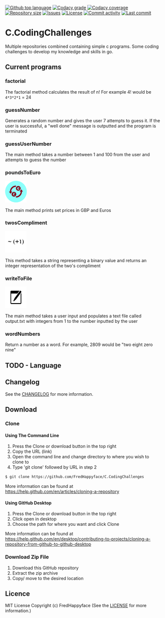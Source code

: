 <p float="left">
<a href="../../"><img src="https://img.shields.io/github/languages/top/FredHappyface/C.CodingChallenges.svg?style=flat-square" alt="Github top language"></a>
<a href="https://www.codacy.com/manual/FredHappyface/C.CodingChallenges"><img src="https://img.shields.io/codacy/grade/[codacy-proj-id].svg?style=flat-square" alt="Codacy grade"></a>
<a href="https://www.codacy.com/manual/FredHappyface/C.CodingChallenges"><img src="https://img.shields.io/codacy/coverage/[codacy-proj-id].svg?style=flat-square" alt="Codacy coverage"></a>
<a href="../../"><img src="https://img.shields.io/github/repo-size/FredHappyface/C.CodingChallenges.svg?style=flat-square" alt="Repository size"></a>
<a href="../../issues"><img src="https://img.shields.io/github/issues/FredHappyface/C.CodingChallenges.svg?style=flat-square" alt="Issues"></a>
<a href="/LICENSE.md"><img src="https://img.shields.io/github/license/FredHappyface/C.CodingChallenges.svg?style=flat-square" alt="License"></a>
<a href="../../commits/master"><img src="https://img.shields.io/github/commit-activity/m/FredHappyface/C.CodingChallenges.svg?style=flat-square" alt="Commit activity"></a>
<a href="../../commits/master"><img src="https://img.shields.io/github/last-commit/FredHappyface/C.CodingChallenges.svg?"style=flat-square" alt="Last commit"></a>
</p>

# C.CodingChallenges

Multiple repositories combined containing simple c programs. Some coding
challenges to develop my knowledge and skills in go.

## Current programs
### factorial
The factorial method calculates the result of
n! For example 4! would be `4*3*2*1` = 24
### guessNumber
Generates a random number and gives the user 7 attempts
to guess it. If the user is successful, a "well done" message
is outputted and the program is terminated
### guessUserNumber
The main method takes a number between 1 and 100 from the user and
attempts to guess the number
### poundsToEuro
<img src="readme-assets/icons/poundsToEuro.png" alt="Project Icon" width="70">

The main method prints set prices in GBP and Euros
### twosCompliment
<img src="readme-assets/icons/twosCompliment.png" alt="Project Icon" width="70">

This method takes a string representing a binary value
and returns an integer representation of the two's compliment
### writeToFile
<img src="readme-assets/icons/writeToFile.png" alt="Project Icon" width="70">

The main method takes a user input and populates a text file called output.txt with integers from 1
to the number inputted by the user
### wordNumbers
Return a number as a word. For example, 2809 would be "two eight zero nine"

## TODO - Language

## Changelog
See the [CHANGELOG](/CHANGELOG.md) for more information.

## Download
### Clone
#### Using The Command Line
1. Press the Clone or download button in the top right
2. Copy the URL (link)
3. Open the command line and change directory to where you wish to
clone to
4. Type 'git clone' followed by URL in step 2
```bash
$ git clone https://github.com/FredHappyface/C.CodingChallenges
```

More information can be found at
<https://help.github.com/en/articles/cloning-a-repository>

#### Using GitHub Desktop
1. Press the Clone or download button in the top right
2. Click open in desktop
3. Choose the path for where you want and click Clone

More information can be found at
<https://help.github.com/en/desktop/contributing-to-projects/cloning-a-repository-from-github-to-github-desktop>

### Download Zip File

1. Download this GitHub repository
2. Extract the zip archive
3. Copy/ move to the desired location

## Licence
MIT License
Copyright (c) FredHappyface
(See the [LICENSE](/LICENSE.md) for more information.)
